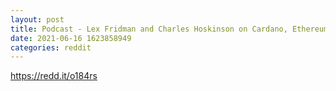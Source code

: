 ```yaml
--- 
layout: post 
title: Podcast - Lex Fridman and Charles Hoskinson on Cardano, Ethereum and more! 
date: 2021-06-16 1623858949 
categories: reddit 
--- 
```

https://redd.it/o184rs